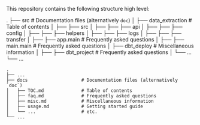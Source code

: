 This repository contains the following structure high level:

   .
   ├── src                    # Documentation files (alternatively `doc`)
   │   ├── data_extraction              # Table of contents
   │   ├── ├── src
   │   ├── ├── ├── api
   │   ├── ├── ├── config
   │   ├── ├── ├── helpers
   │   ├── ├── ├── logs
   │   ├── ├── ├── transfer
   │   ├── ├── app.main              # Frequently asked questions
   │   ├── ├── main.main              # Frequently asked questions
   │   ├── dbt_deploy             # Miscellaneous information
   │   ├── ├── dbt_project              # Frequently asked questions
   │   └── ...                 
   └── ...



    .
    ├── ...
    ├── docs                    # Documentation files (alternatively `doc`)
    │   ├── TOC.md              # Table of contents
    │   ├── faq.md              # Frequently asked questions
    │   ├── misc.md             # Miscellaneous information
    │   ├── usage.md            # Getting started guide
    │   └── ...                 # etc.
    └── ...
